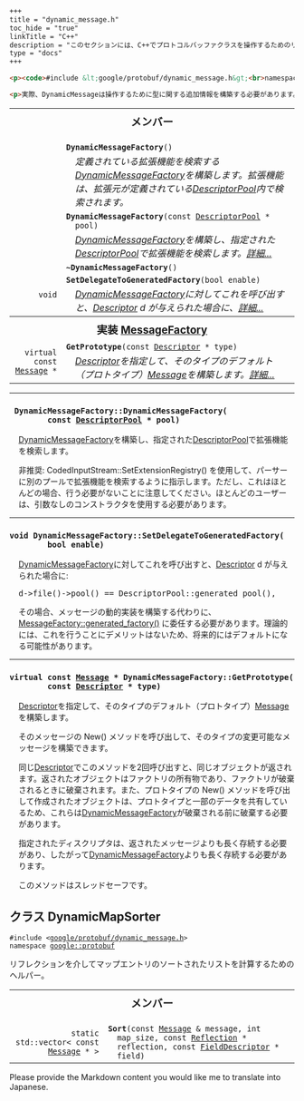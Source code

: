 ```markdown
+++
title = "dynamic_message.h"
toc_hide = "true"
linkTitle = "C++"
description = "このセクションには、C++でプロトコルバッファクラスを操作するためのリファレンスドキュメントが含まれています。"
type = "docs"
+++

<p><code>#include &lt;google/protobuf/dynamic_message.h&gt;<br>namespace <a href="#google.protobuf">google::protobuf</a></code></p><p>コンパイル時にはわからない型をエミュレートできる<a href='google.protobuf.message#Message'>Message</a>の実装を定義します。</p><table width="100%"><tr><th colspan="2"><h3 style="margin-top: 4px">このファイル内のクラス</h3></th></tr><tr><td><div><code><a href="#DynamicMessageFactory">DynamicMessageFactory</a></code></div><div style="font-style: italic; margin-top: 4px; margin-left: 16px;">コンパイル時にはわからない型をエミュレートできる<a href='google.protobuf.message#Message'>Message</a>の実装を構築します。</div></td></tr><tr><td><div><code><a href="#DynamicMapSorter">DynamicMapSorter</a></code></div><div style="font-style: italic; margin-top: 4px; margin-left: 16px;">リフレクションを使用してマップエントリのソートされたリストを計算するためのヘルパーです。</div></td></tr></table><h2 id="DynamicMessageFactory">class DynamicMessageFactory: public <a href="google.protobuf.message#MessageFactory">MessageFactory</a></h2><p><code>#include &lt;<a href="#">google/protobuf/dynamic_message.h</a>&gt;<br>namespace <a href="#google.protobuf">google::protobuf</a></code></p><p>コンパイル時にはわからない型をエミュレートできる<a href='google.protobuf.message#Message'>Message</a>の実装を構築します。</p><p>時々、コンパイル時にはわからないプロトコルの型を操作したいと思うことがあります。任意の<a href='google.protobuf.descriptor#Descriptor'>Descriptor</a>によって与えられるメッセージタイプを実装する<a href='google.protobuf.message#Message'>Message</a>オブジェクトを構築できると便利です。DynamicMessageがこれを提供します。</p>

<p>実際、DynamicMessageは操作するために型に関する追加情報を構築する必要があります。この情報のほとんどは、同じ型のすべてのDynamicMessage間で共有できます。ただし、特定のディスクリプタのキャッシュ情報がディスクリプタ自体よりも長生きする可能性があるため、この情報をグローバルマップの形でキャッシュするのは良い考えではありません。この問題を回避するために、<a href='#DynamicMessageFactory'>DynamicMessageFactory</a>はこの「キャッシュ」をカプセル化します。同じファクトリから作成された同じ型のすべてのDynamicMessageは同じサポートデータを共有します。特定のファクトリで使用されるすべてのディスクリプタは、ファクトリよりも長生きする必要があります。</p>
```

<table><tr><th colspan="2"><h3 style="margin-top: 4px">メンバー</h3></th></tr><tr><td style="border-right-width: 0px; text-align: right;"><code></code></td><td style="border-left-width: 0px"id="DynamicMessageFactory.DynamicMessageFactory"><div style="padding-left: 16px; text-indent: -16px"><code><b>DynamicMessageFactory</b>()</code></div><div style="font-style: italic; margin-top: 4px; margin-left: 16px;">定義されている拡張機能を検索する<a href='#DynamicMessageFactory'>DynamicMessageFactory</a>を構築します。拡張機能は、拡張元が定義されている<a href='google.protobuf.descriptor#DescriptorPool'>DescriptorPool</a>内で検索されます。</div></td></tr><tr><td style="border-right-width: 0px; text-align: right;"><code></code></td><td style="border-left-width: 0px"id="DynamicMessageFactory.DynamicMessageFactory"><div style="padding-left: 16px; text-indent: -16px"><code><b>DynamicMessageFactory</b>(const <a href='google.protobuf.descriptor#DescriptorPool'>DescriptorPool</a> * pool)</code></div><div style="font-style: italic; margin-top: 4px; margin-left: 16px;"><a href='#DynamicMessageFactory'>DynamicMessageFactory</a>を構築し、指定された<a href='google.protobuf.descriptor#DescriptorPool'>DescriptorPool</a>で拡張機能を検索します。<a href="#DynamicMessageFactory.DynamicMessageFactory.details">詳細...</a></div></td></tr><tr><td style="border-right-width: 0px; text-align: right;"><code></code></td><td style="border-left-width: 0px"id="DynamicMessageFactory.~DynamicMessageFactory"><div style="padding-left: 16px; text-indent: -16px"><code><b>~DynamicMessageFactory</b>()</code></div></td></tr><tr><td style="border-right-width: 0px; text-align: right;"><code>void</code></td><td style="border-left-width: 0px"id="DynamicMessageFactory.SetDelegateToGeneratedFactory"><div style="padding-left: 16px; text-indent: -16px"><code><b>SetDelegateToGeneratedFactory</b>(bool enable)</code></div><div style="font-style: italic; margin-top: 4px; margin-left: 16px;"><a href='#DynamicMessageFactory'>DynamicMessageFactory</a>に対してこれを呼び出すと、<a href='google.protobuf.descriptor#Descriptor'>Descriptor</a> d が与えられた場合に、<a href="#DynamicMessageFactory.SetDelegateToGeneratedFactory.details">詳細...</a></div></td></tr><tr><th colspan="2"><h3 style="margin-top: 4px; margin-bottom: 4px;">実装 <a href='google.protobuf.message#MessageFactory'>MessageFactory</a></h3><div style="font-style: italic; font-weight: normal;"></div></th></tr><tr><td style="border-right-width: 0px; text-align: right;"><code>virtual const <a href='google.protobuf.message#Message'>Message</a> *</code></td><td style="border-left-width: 0px"id="DynamicMessageFactory.GetPrototype"><div style="padding-left: 16px; text-indent: -16px"><code><b>GetPrototype</b>(const <a href='google.protobuf.descriptor#Descriptor'>Descriptor</a> * type)</code></div><div style="font-style: italic; margin-top: 4px; margin-left: 16px;"><a href='google.protobuf.descriptor#Descriptor'>Descriptor</a>を指定して、そのタイプのデフォルト（プロトタイプ）<a href='google.protobuf.message#Message'>Message</a>を構築します。<a href="#DynamicMessageFactory.GetPrototype.details">詳細...</a></div></td></tr></table> <hr><h3 id="DynamicMessageFactory.DynamicMessageFactory.details"><code> DynamicMessageFactory::DynamicMessageFactory(<br>&nbsp;&nbsp;&nbsp;&nbsp;&nbsp;&nbsp;&nbsp;&nbsp;const <a href='google.protobuf.descriptor#DescriptorPool'>DescriptorPool</a> * pool)</code></h3><div style="margin-left: 16px"><p><a href='#DynamicMessageFactory'>DynamicMessageFactory</a>を構築し、指定された<a href='google.protobuf.descriptor#DescriptorPool'>DescriptorPool</a>で拡張機能を検索します。</p><p>非推奨: CodedInputStream::SetExtensionRegistry() を使用して、パーサーに別のプールで拡張機能を検索するように指示します。ただし、これはほとんどの場合、行う必要がないことに注意してください。ほとんどのユーザーは、引数なしのコンストラクタを使用する必要があります。</p>
</div> <hr><h3 id="DynamicMessageFactory.SetDelegateToGeneratedFactory.details"><code>void DynamicMessageFactory::SetDelegateToGeneratedFactory(<br>&nbsp;&nbsp;&nbsp;&nbsp;&nbsp;&nbsp;&nbsp;&nbsp;bool enable)</code></h3><div style="margin-left: 16px"><p><a href='#DynamicMessageFactory'>DynamicMessageFactory</a>に対してこれを呼び出すと、<a href='google.protobuf.descriptor#Descriptor'>Descriptor</a> d が与えられた場合に: </p><pre>d-&gt;file()-&gt;pool() == DescriptorPool::generated_pool(),</pre>
<p>その場合、メッセージの動的実装を構築する代わりに、<a href='google.protobuf.message#MessageFactory.generated_factory'>MessageFactory::generated_factory()</a> に委任する必要があります。理論的には、これを行うことにデメリットはないため、将来的にはデフォルトになる可能性があります。</p>
</div> <hr><h3 id="DynamicMessageFactory.GetPrototype.details"><code>virtual const <a href='google.protobuf.message#Message'>Message</a> * DynamicMessageFactory::GetPrototype(<br>&nbsp;&nbsp;&nbsp;&nbsp;&nbsp;&nbsp;&nbsp;&nbsp;const <a href='google.protobuf.descriptor#Descriptor'>Descriptor</a> * type)</code></h3><div style="margin-left: 16px"><p><a href='google.protobuf.descriptor#Descriptor'>Descriptor</a>を指定して、そのタイプのデフォルト（プロトタイプ）<a href='google.protobuf.message#Message'>Message</a>を構築します。</p><p>そのメッセージの New() メソッドを呼び出して、そのタイプの変更可能なメッセージを構築できます。</p>
<p>同じ<a href='google.protobuf.descriptor#Descriptor'>Descriptor</a>でこのメソッドを2回呼び出すと、同じオブジェクトが返されます。返されたオブジェクトはファクトリの所有物であり、ファクトリが破棄されるときに破棄されます。また、プロトタイプの New() メソッドを呼び出して作成されたオブジェクトは、プロトタイプと一部のデータを共有しているため、これらは<a href='#DynamicMessageFactory'>DynamicMessageFactory</a>が破棄される前に破棄する必要があります。</p>
<p>指定されたディスクリプタは、返されたメッセージよりも長く存続する必要があり、したがって<a href='#DynamicMessageFactory'>DynamicMessageFactory</a>よりも長く存続する必要があります。</p>
<p>このメソッドはスレッドセーフです。</p>
</div><h2 id="DynamicMapSorter">クラス DynamicMapSorter</h2><p><code>#include &lt;<a href="#">google/protobuf/dynamic_message.h</a>&gt;<br>namespace <a href="#google.protobuf">google::protobuf</a></code></p><p>リフレクションを介してマップエントリのソートされたリストを計算するためのヘルパー。</p><table><tr><th colspan="2"><h3 style="margin-top: 4px">メンバー</h3></th></tr><tr><td style="border-right-width: 0px; text-align: right;"><code>static std::vector&lt; const <a href='google.protobuf.message#Message'>Message</a> * &gt;</code></td><td style="border-left-width: 0px"id="DynamicMapSorter.Sort"><div style="padding-left: 16px; text-indent: -16px"><code><b>Sort</b>(const <a href='google.protobuf.message#Message'>Message</a> &amp; message, int map_size, const <a href='google.protobuf.message#Reflection'>Reflection</a> * reflection, const <a href='google.protobuf.descriptor#FieldDescriptor'>FieldDescriptor</a> * field)</code></div></td></tr></table>

Please provide the Markdown content you would like me to translate into Japanese.
